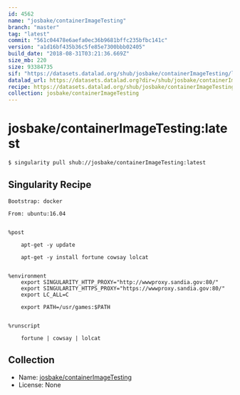 ```yaml
---
id: 4562
name: "josbake/containerImageTesting"
branch: "master"
tag: "latest"
commit: "561c04478e6aefa0ec36b9681bffc235bfbc141c"
version: "a1d16bf435b36c5fe85e7300bbb02405"
build_date: "2018-08-31T03:21:36.669Z"
size_mb: 220
size: 93384735
sif: "https://datasets.datalad.org/shub/josbake/containerImageTesting/latest/2018-08-31-561c0447-a1d16bf4/a1d16bf435b36c5fe85e7300bbb02405.simg"
datalad_url: https://datasets.datalad.org?dir=/shub/josbake/containerImageTesting/latest/2018-08-31-561c0447-a1d16bf4/
recipe: https://datasets.datalad.org/shub/josbake/containerImageTesting/latest/2018-08-31-561c0447-a1d16bf4/Singularity
collection: josbake/containerImageTesting
---
```


# josbake/containerImageTesting:latest

```bash
$ singularity pull shub://josbake/containerImageTesting:latest
```

## Singularity Recipe

```singularity
Bootstrap: docker

From: ubuntu:16.04


%post

    apt-get -y update

    apt-get -y install fortune cowsay lolcat


%environment
    export SINGULARITY_HTTP_PROXY="http://wwwproxy.sandia.gov:80/"
    export SINGULARITY_HTTPS_PROXY="https://wwwproxy.sandia.gov:80/"
    export LC_ALL=C

    export PATH=/usr/games:$PATH


%runscript

    fortune | cowsay | lolcat
```

## Collection

 - Name: [josbake/containerImageTesting](https://github.com/josbake/containerImageTesting)
 - License: None

